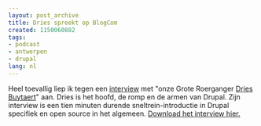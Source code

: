```yaml
---
layout: post_archive
title: Dries spreekt op BlogCom
created: 1150060882
tags:
- podcast
- antwerpen
- drupal
lang: nl
---
```

Heel toevallig liep ik tegen een [interview](http://www.antwerpenblogt.be/podcast/?p=28) met "onze Grote Roerganger [Dries Buytaert](http://buytaert.net/)" aan. Dries is het hoofd, de romp en de armen van Drupal. Zijn interview is een tien minuten durende sneltrein-introductie in Drupal specifiek en open source in het algemeen. [Download het interview hier.](http://www.antwerpenblogt.be/podcast/wp-content/blogcom2006_004.mp3)
